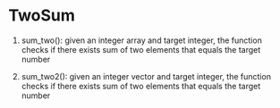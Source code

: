 # TwoSum
1. sum_two(): given an integer array and target integer, the function checks if there exists sum of two elements that equals the target number
 
2. sum_two2(): given an integer vector and target integer, the function checks if there exists sum of two elements that equals the target number
